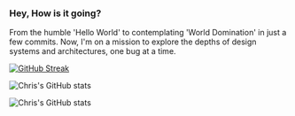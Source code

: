 ### Hey, How is it going?

From the humble 'Hello World' to contemplating 'World Domination' in just a few commits. Now, I'm on a mission to explore the depths of design systems and architectures, one bug at a time.

[![GitHub Streak](https://github-readme-streak-stats.herokuapp.com?user=Chris-Miracle&theme=dark&hide_border=true&mode=weekly)](https://git.io/streak-stats)

![Chris's GitHub stats](https://github-readme-stats.vercel.app/api?username=Chris-Miracle&show_icons=true&count_private=false)

![Chris's GitHub stats](https://github-readme-stats.vercel.app/api?username=Chris-Miracle&show=reviews,discussions_started,discussions_answered,prs_merged,prs_merged_percentage)
